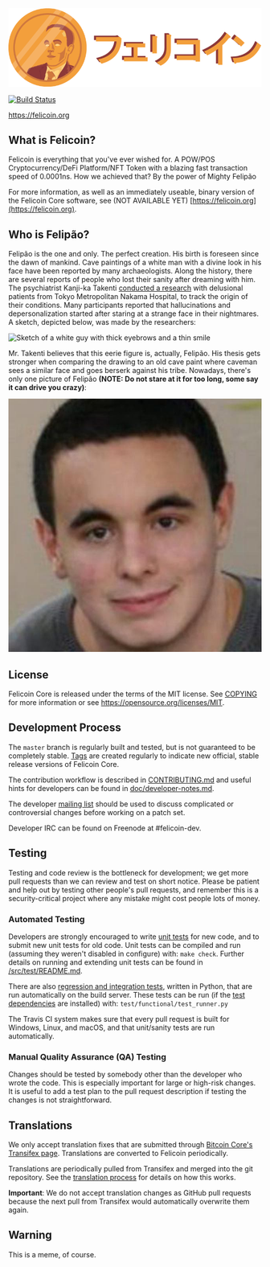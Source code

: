 
<img src="share/pixmaps/Felicoin.png" alt="" />

[![Build Status](https://travis-ci.org/felicoin-project/felicoin.svg?branch=master)](https://travis-ci.org/felicoin-project/felicoin)

https://felicoin.org

What is Felicoin?
----------------

Felicoin is everything that you've ever wished for. A POW/POS Cryptocurrency/DeFi Platform/NFT Token with a blazing fast transaction speed of 0.0001ns. How we achieved that? By the power of Mighty Felipão

For more information, as well as an immediately useable, binary version of
the Felicoin Core software, see (NOT AVAILABLE YET) [https://felicoin.org](https://felicoin.org).

Who is Felipão?
---------------

Felipão is the one and only. The perfect creation. His birth is foreseen since the dawn of mankind. Cave paintings of a white man with a divine look in his face have been reported by many archaeologists. Along the history, there are several reports of people who lost their sanity after dreaming with him. The psychiatrist Kanji-ka Takenti [conducted a research](https://www.youtube.com/watch?v=ettaeKZHAwA) with delusional patients from Tokyo Metropolitan Nakama Hospital, to track the origin of their conditions. Many participants reported that hallucinations and depersonalization started after staring at a strange face in their nightmares. A sketch, depicted below, was made by the researchers: 

<img src="https://upload.wikimedia.org/wikipedia/en/thumb/6/67/This_Man_original_drawing.jpg/220px-This_Man_original_drawing.jpg" alt="Sketch of a white guy with thick eyebrows and a thin smile" />

Mr. Takenti believes that this eerie figure is, actually, Felipão. His thesis gets stronger when comparing the drawing to an old cave paint where caveman sees a similar face and goes berserk against his tribe. Nowadays, there's only one picture of Felipão **(NOTE: Do not stare at it for too long, some say it can drive you crazy)**:

<img src="share/pixmaps/Felipao.jpg" alt="A white guy with thick eyebrows and a thin smile" />

License
-------

Felicoin Core is released under the terms of the MIT license. See [COPYING](COPYING) for more
information or see https://opensource.org/licenses/MIT.

Development Process
-------------------

The `master` branch is regularly built and tested, but is not guaranteed to be
completely stable. [Tags](https://github.com/felicoin-project/felicoin/tags) are created
regularly to indicate new official, stable release versions of Felicoin Core.

The contribution workflow is described in [CONTRIBUTING.md](CONTRIBUTING.md)
and useful hints for developers can be found in [doc/developer-notes.md](doc/developer-notes.md).

The developer [mailing list](https://groups.google.com/forum/#!forum/felicoin-dev)
should be used to discuss complicated or controversial changes before working
on a patch set.

Developer IRC can be found on Freenode at #felicoin-dev.

Testing
-------

Testing and code review is the bottleneck for development; we get more pull
requests than we can review and test on short notice. Please be patient and help out by testing
other people's pull requests, and remember this is a security-critical project where any mistake might cost people
lots of money.

### Automated Testing

Developers are strongly encouraged to write [unit tests](src/test/README.md) for new code, and to
submit new unit tests for old code. Unit tests can be compiled and run
(assuming they weren't disabled in configure) with: `make check`. Further details on running
and extending unit tests can be found in [/src/test/README.md](/src/test/README.md).

There are also [regression and integration tests](/test), written
in Python, that are run automatically on the build server.
These tests can be run (if the [test dependencies](/test) are installed) with: `test/functional/test_runner.py`

The Travis CI system makes sure that every pull request is built for Windows, Linux, and macOS, and that unit/sanity tests are run automatically.

### Manual Quality Assurance (QA) Testing

Changes should be tested by somebody other than the developer who wrote the
code. This is especially important for large or high-risk changes. It is useful
to add a test plan to the pull request description if testing the changes is
not straightforward.

Translations
------------

We only accept translation fixes that are submitted through [Bitcoin Core's Transifex page](https://www.transifex.com/projects/p/bitcoin/).
Translations are converted to Felicoin periodically.

Translations are periodically pulled from Transifex and merged into the git repository. See the
[translation process](doc/translation_process.md) for details on how this works.

**Important**: We do not accept translation changes as GitHub pull requests because the next
pull from Transifex would automatically overwrite them again.

Warning
-------

This is a meme, of course.
